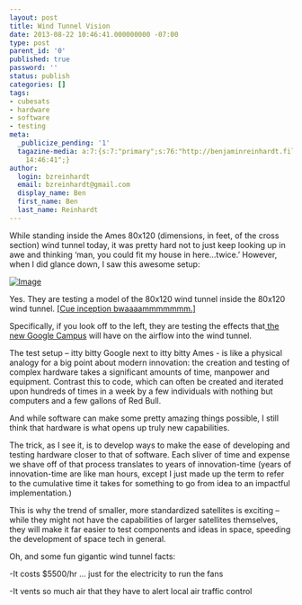 ```yaml
---
layout: post
title: Wind Tunnel Vision
date: 2013-08-22 10:46:41.000000000 -07:00
type: post
parent_id: '0'
published: true
password: ''
status: publish
categories: []
tags:
- cubesats
- hardware
- software
- testing
meta:
  _publicize_pending: '1'
  tagazine-media: a:7:{s:7:"primary";s:76:"http://benjaminreinhardt.files.wordpress.com/2013/08/2013-08-21-09-50-31.jpg";s:6:"images";a:1:{s:76:"http://benjaminreinhardt.files.wordpress.com/2013/08/2013-08-21-09-50-31.jpg";a:6:{s:8:"file_url";s:76:"http://benjaminreinhardt.files.wordpress.com/2013/08/2013-08-21-09-50-31.jpg";s:5:"width";i:3264;s:6:"height";i:2448;s:4:"type";s:5:"image";s:4:"area";i:7990272;s:9:"file_path";b:0;}}s:6:"videos";a:0:{}s:11:"image_count";i:1;s:6:"author";s:8:"44242401";s:7:"blog_id";s:8:"46163602";s:9:"mod_stamp";s:19:"2013-08-22
    14:46:41";}
author:
  login: bzreinhardt
  email: bzreinhardt@gmail.com
  display_name: Ben
  first_name: Ben
  last_name: Reinhardt
---
```

<p>While standing inside the Ames 80x120 (dimensions, in feet, of the cross section) wind tunnel today, it was pretty hard not to just keep looking up in awe and thinking ‘man, you could fit my house in here…twice.’ However, when I did glance down, I saw this awesome setup:</p>
<p><a href="http://benjaminreinhardt.files.wordpress.com/2013/08/2013-08-21-09-50-31.jpg"><img class="size-full wp-image" id="i-614" alt="Image" src="{{ site.baseurl }}/assets/2013-08-21-09-50-31.jpg?w=650" /></a></p>
<p>Yes. They are testing a model of the 80x120 wind tunnel inside the 80x120 wind tunnel. <a href="http://inception.davepedu.com/" target="_blank">[Cue inception bwaaaammmmmmm.]</a></p>
<p>Specifically, if you look off to the left, they are testing the effects that<a href="http://www.mercurynews.com/ci_23651597/google-delays-new-campus" target="_blank"> the new Google Campus</a> will have on the airflow into the wind tunnel. </p>
<p>The test setup – itty bitty Google next to itty bitty Ames - is like a physical analogy for a big point about modern innovation: the creation and testing of complex hardware takes a significant amounts of time, manpower and equipment. Contrast this to code, which can often be created and iterated upon hundreds of times in a week by a few individuals with nothing but computers and a few gallons of Red Bull.</p>
<p>And while software can make some pretty amazing things possible, I still think that hardware is what opens up truly new capabilities.</p>
<p>The trick, as I see it, is to develop ways to make the ease of developing and testing hardware closer to that of software. Each sliver of time and expense we shave off of that process translates to years of innovation-time (years of innovation-time are like man hours, except I just made up the term to refer to the cumulative time it takes for something to go from idea to an impactful implementation.)</p>
<p>This is why the trend of smaller, more standardized satellites is exciting – while they might not have the capabilities of larger satellites themselves, they will make it far easier to test components and ideas in space, speeding the development of space tech in general.</p>
<p>Oh, and some fun gigantic wind tunnel facts:</p>
<p>-It costs $5500/hr … just for the electricity to run the fans</p>
<p>-It vents so much air that they have to alert local air traffic control</p>
